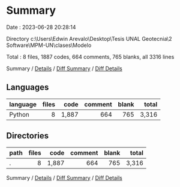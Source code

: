 # Summary

Date : 2023-06-28 20:28:14

Directory c:\\Users\\Edwin Arevalo\\Desktop\\Tesis UNAL Geotecnia\\2 Software\\MPM-UN\\clases\\Modelo

Total : 8 files,  1887 codes, 664 comments, 765 blanks, all 3316 lines

Summary / [Details](details.md) / [Diff Summary](diff.md) / [Diff Details](diff-details.md)

## Languages
| language | files | code | comment | blank | total |
| :--- | ---: | ---: | ---: | ---: | ---: |
| Python | 8 | 1,887 | 664 | 765 | 3,316 |

## Directories
| path | files | code | comment | blank | total |
| :--- | ---: | ---: | ---: | ---: | ---: |
| . | 8 | 1,887 | 664 | 765 | 3,316 |

Summary / [Details](details.md) / [Diff Summary](diff.md) / [Diff Details](diff-details.md)